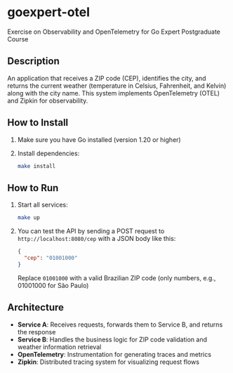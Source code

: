 # goexpert-otel
Exercise on Observability and OpenTelemetry for Go Expert Postgraduate Course

## Description

An application that receives a ZIP code (CEP), identifies the city, and returns the current weather (temperature in Celsius, Fahrenheit, and Kelvin) along with the city name. This system implements OpenTelemetry (OTEL) and Zipkin for observability.

## How to Install

1. Make sure you have Go installed (version 1.20 or higher)

2. Install dependencies:
   ```bash
   make install
   ```

## How to Run

1. Start all services:
   ```bash
   make up
   ```

2. You can test the API by sending a POST request to `http://localhost:8080/cep` with a JSON body like this:
   ```json
   {
     "cep": "01001000"
   }
   ```
   Replace `01001000` with a valid Brazilian ZIP code (only numbers, e.g., 01001000 for São Paulo)

## Architecture

- **Service A**: Receives requests, forwards them to Service B, and returns the response
- **Service B**: Handles the business logic for ZIP code validation and weather information retrieval
- **OpenTelemetry**: Instrumentation for generating traces and metrics
- **Zipkin**: Distributed tracing system for visualizing request flows
